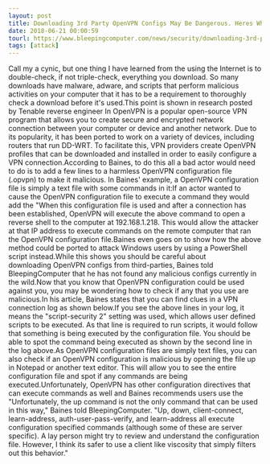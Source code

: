 ```yaml
---
layout: post
title: Downloading 3rd Party OpenVPN Configs May Be Dangerous. Heres Why.
date: 2018-06-21 00:00:59
tourl: https://www.bleepingcomputer.com/news/security/downloading-3rd-party-openvpn-configs-may-be-dangerous-here-s-why/
tags: [attack]
---
```

Call my a cynic, but one thing I have learned from the using the Internet is to double-check, if not triple-check, everything you download. So many downloads have malware, adware, and scripts that perform malicious activities on your computer that it has to be a requirement to thoroughly check a download before it's used.This point is shown in research posted by Tenable reverse engineer In OpenVPN is a popular open-source VPN program that allows you to create secure and encrypted network connection between your computer or device and another network. Due to its popularity, it has been ported to work on a variety of devices, including routers that run DD-WRT. To facilitate this, VPN providers create OpenVPN profiles that can be downloaded and installed in order to easily configure a VPN connection.According to Baines, to do this all a bad actor would need to do is to add a few lines to a harmless OpenVPN configuration file (.opvpn) to make it malicious. In Baines' example, a OpenVPN configuration file is simply a text file with some commands in it:If an actor wanted to cause the OpenVPN configuration file to execute a command they would add the "When this configuration file is used and after a connection has been established, OpenVPN will execute the above command to open a reverse shell to the computer at 192.168.1.218. This would allow the attacker at that IP address to execute commands on the remote computer that ran the OpenVPN configuration file.Baines even goes on to show how the above method could be ported to attack Windows users by using a PowerShell script instead.While this shows you should be careful about downloading OpenVPN configs from third-parties, Baines told BleepingComputer that he has not found any malicious configs currently in the wild.Now that you know that OpenVPN configuration could be used against you, you may be wondering how to check if any that you use are malicious.In his article, Baines states that you can find clues in a VPN connection log as shown below.If you see the above lines in your log, it means the "script-security 2" setting was used, which allows user defined scripts to be executed. As that line is required to run scripts, it would follow that something is being executed by the configuration file. You should be able to spot the command being executed as shown by the second line in the log above.As OpenVPN configuration files are simply text files, you can also check if an OpenVPN configuration is malicious by opening the file up in Notepad or another text editor. This will allow you to see the entire configuration file and spot if any commands are being executed.Unfortunately, OpenVPN has other configuration directives that can execute commands as well and Baines recommends users use the "Unfortunately, the up command is not the only command that can be used in this way," Baines told BleepingComputer. "Up, down, client-connect, learn-address, auth-user-pass-verify, and learn-address all execute configuration specified commands (although some of these are server specific). A lay person might try to review and understand the configuration file. However, I think its safer to use a client like viscosity that simply filters out this behavior."